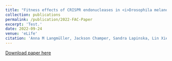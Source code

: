 ```yaml
---
title: "Fitness effects of CRISPR endonucleases in <i>Drosophila melanogaster</i> populations"
collection: publications
permalink: /publication/2022-FAC-Paper
excerpt: 'Test.'
date: 2022-09-24
venue: 'eLife'
citation: 'Anna M Langmüller, Jackson Champer, Sandra Lapinska, Lin Xie, Matthew Metzloff, Samuel E Champer, Jingxian Liu, Yineng Xu, Jie Du, Andrew G Clark, Philipp W Messer (2022) Fitness effects of CRISPR endonucleases in <i>Drosophila melanogaster</i> populations eLife 11:e71809.' https://doi.org/10.7554/eLife.71809'
---
```


[Download paper here](https://doi.org/10.7554/eLife.71809)
